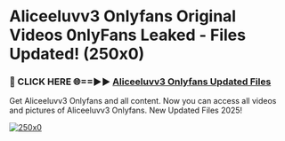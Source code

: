 # Aliceeluvv3 Onlyfans Original Videos 0nlyFans Leaked - Files Updated! (250x0)

<h3>🔴 CLICK HERE 🌐==►► <a href="https://tinyurl.com/2m67pmp6" rel="nofollow">Aliceeluvv3 Onlyfans Updated Files</a></h3>

Get Aliceeluvv3 Onlyfans and all content. Now you can access all videos and pictures of Aliceeluvv3 Onlyfans. New Updated Files 2025!

[![250x0](https://i.imgur.com/H4QAA4z.gif)](https://tinyurl.com/2m67pmp6)